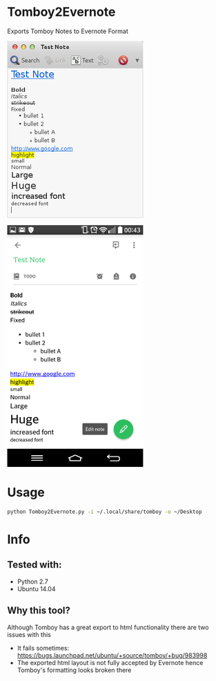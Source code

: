 # Tomboy2Evernote
Exports Tomboy Notes to Evernote Format

![Tomboy](docs/tomboy.png "Tomboy")

![Evernote](docs/evernote.png "Evernote")

# Usage
```bash
python Tomboy2Evernote.py -i ~/.local/share/tomboy -o ~/Desktop
```

# Info
## Tested with:
 - Python 2.7
 - Ubuntu 14.04
 
## Why this tool?
Although Tomboy has a great export to html functionality there are two issues with this
 - It fails sometimes: https://bugs.launchpad.net/ubuntu/+source/tomboy/+bug/983998
 - The exported html layout is not fully accepted by Evernote hence Tomboy's formatting looks broken there
